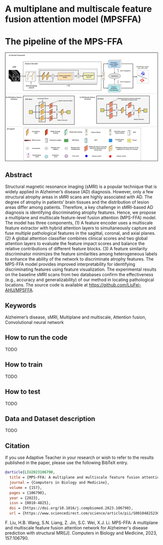 # A multiplane and multiscale feature fusion attention model (MPSFFA)

# The pipeline of the MPS-FFA
![Pipeline of the MPSFFA](overall_framework.jpg)

## Abstract 
Structural magnetic resonance imaging (sMRI) is a popular technique that is widely applied in Alzheimer’s disease (AD) diagnosis. However, only a few structural atrophy areas in sMRI scans are highly associated with AD. The degree of atrophy in patients’ brain tissues and the distribution of lesion areas differ among patients. Therefore, a key challenge in sMRI-based AD diagnosis is identifying discriminating atrophy features. Hence, we propose a multiplane and multiscale feature-level fusion attention (MPS-FFA) model. The model has three components, (1) A feature encoder uses a multiscale feature extractor with hybrid attention layers to simultaneously capture and fuse multiple pathological features in the sagittal, coronal, and axial planes. (2) A global attention classifier combines clinical scores and two global attention layers to evaluate the feature impact scores and balance the relative contributions of different feature blocks. (3) A feature similarity discriminator minimizes the feature similarities among heterogeneous labels to enhance the ability of the network to discriminate atrophy features. The MPS-FFA model provides improved interpretability for identifying discriminating features using feature visualization. The experimental results on the baseline sMRI scans from two databases confirm the effectiveness (e.g., accuracy and generalizability) of our method in locating pathological locations. The source code is available at https://github.com/LiuFei-AHU/MPSFFA.

## Keywords
Alzheimer’s disease, sMRI, Multiplane and multiscale, Attention fusion, Convolutional neural network


## How to run the code
TODO

## How to train
TODO

## How to test
TODO

## Data and Dataset description
TODO


## Citation

If you use Adaptive Teacher in your research or wish to refer to the results published in the paper, please use the following BibTeX entry.

```BibTeX
@article{LIU2023106790,
  title = {MPS-FFA: A multiplane and multiscale feature fusion attention network for Alzheimer’s disease prediction with structural MRI},
  journal = {Computers in Biology and Medicine},
  volume = {157},
  pages = {106790},
  year = {2023},
  issn = {0010-4825},
  doi = {https://doi.org/10.1016/j.compbiomed.2023.106790},
  url = {https://www.sciencedirect.com/science/article/pii/S001048252300255X}
```
F. Liu, H.B. Wang, S.N. Liang, Z. Jin, S.C. Wei, X.J. Li. MPS-FFA: A multiplane and multiscale feature fusion attention network for Alzheimer's disease prediction with structural MRI[J]. Computers in Biology and Medicine, 2023, 157:106790.

